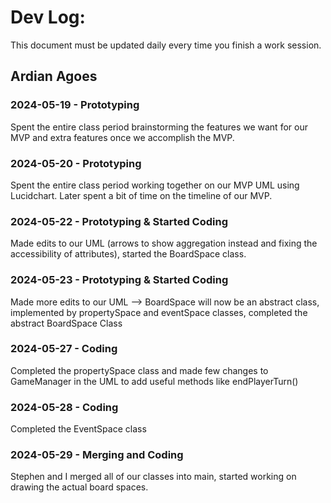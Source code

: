 # Dev Log:

This document must be updated daily every time you finish a work session.

## Ardian Agoes 

### 2024-05-19 - Prototyping
Spent the entire class period brainstorming the features we want for our MVP and extra features once we accomplish the MVP. 

### 2024-05-20 - Prototyping
Spent the entire class period working together on our MVP UML using Lucidchart. Later spent a bit of time on the timeline of our MVP. 

### 2024-05-22 - Prototyping & Started Coding
Made edits to our UML (arrows to show aggregation instead and fixing the accessibility of attributes), started the BoardSpace class.

### 2024-05-23 - Prototyping & Started Coding
Made more edits to our UML --> BoardSpace will now be an abstract class, implemented by propertySpace and eventSpace classes, completed the abstract BoardSpace Class

### 2024-05-27 - Coding
Completed the propertySpace class and made few changes to GameManager in the UML to add useful methods like endPlayerTurn()

### 2024-05-28 - Coding
Completed the EventSpace class 

### 2024-05-29 - Merging and Coding
Stephen and I merged all of our classes into main, started working on drawing the actual board spaces.